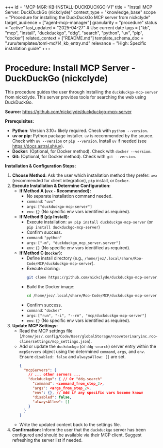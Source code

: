 +++
id = "MCP-MGR-KB-INSTALL-DUCKDUCKGO-V1"
title = "Install MCP Server: DuckDuckGo (nickclyde)"
context_type = "knowledge_base"
scope = "Procedure for installing the DuckDuckGo MCP server from nickclyde"
target_audience = ["agent-mcp-manager"]
granularity = "procedure"
status = "active"
last_updated = "2025-04-27" # Use current date
tags = ["kb", "mcp", "install", "duckduckgo", "ddg", "search", "python", "uv", "pip", "docker"]
related_context = ["README.md"]
template_schema_doc = ".ruru/templates/toml-md/14_kb_entry.md"
relevance = "High: Specific installation guide"
+++

# Procedure: Install MCP Server - DuckDuckGo (nickclyde)

This procedure guides the user through installing the `duckduckgo-mcp-server` from nickclyde. This server provides tools for searching the web using DuckDuckGo.

**Source:** <https://github.com/nickclyde/duckduckgo-mcp-server>

**Prerequisites:**

*   **Python:** Version 3.10+ likely required. Check with `python --version`.
*   **uv or pip:** Python package installer. `uv` is recommended by the source. Check with `uv --version` or `pip --version`. Install `uv` if needed (see <https://docs.astral.sh/uv>).
*   **Docker:** (Optional, for Docker method). Check with `docker --version`.
*   **Git:** (Optional, for Docker method). Check with `git --version`.

**Installation & Configuration Steps:**

1.  **Choose Method:** Ask the user which installation method they prefer: `uvx` (recommended for client integration), `pip` install, or `Docker`.
2.  **Execute Installation & Determine Configuration:**
    *   **If Method A (`uvx` - Recommended):**
        *   No separate installation command needed.
        *   `command`: `"uvx"`
        *   `args`: `["duckduckgo-mcp-server"]`
        *   `env`: `{}` (No specific env vars identified as required).
    *   **If Method B (`pip` Install):**
        *   Execute installation: `uv pip install duckduckgo-mcp-server` (or `pip install duckduckgo-mcp-server`)
        *   Confirm success.
        *   `command`: `"python"`
        *   `args`: `["-m", "duckduckgo_mcp_server.server"]`
        *   `env`: `{}` (No specific env vars identified as required).
    *   **If Method C (`Docker`):**
        *   Define install directory (e.g., `/home/jez/.local/share/Roo-Code/MCP/duckduckgo-mcp-server`).
        *   Execute cloning:
            ```bash
            git clone https://github.com/nickclyde/duckduckgo-mcp-server.git /home/jez/.local/share/Roo-Code/MCP/duckduckgo-mcp-server
            ```
        *   Build the Docker image:
            ```bash
            cd /home/jez/.local/share/Roo-Code/MCP/duckduckgo-mcp-server && docker build -t mcp/duckduckgo-mcp-server -f Dockerfile .
            ```
        *   Confirm success.
        *   `command`: `"docker"`
        *   `args`: `["run", "-i", "--rm", "mcp/duckduckgo-mcp-server"]`
        *   `env`: `{}` (No specific env vars identified as required).
3.  **Update MCP Settings:**
    *   Read the MCP settings file (`/home/jez/.config/Code/User/globalStorage/rooveterinaryinc.roo-cline/settings/mcp_settings.json`).
    *   Add or update the `duckduckgo` (or `ddg-search`) server entry within the `mcpServers` object using the determined `command`, `args`, and `env`. Ensure `disabled: false` and `alwaysAllow: []` are set.
        ```json
        {
          "mcpServers": {
            // ... other servers ...
            "duckduckgo": { // Or "ddg-search"
              "command": <command_from_step_2>,
              "args": <args_from_step_2>,
              "env": {}, // Add if any specific vars become known
              "disabled": false,
              "alwaysAllow": []
            }
          }
        }
        ```
    *   Write the updated content back to the settings file.
4.  **Confirmation:** Inform the user that the `duckduckgo` server has been configured and should be available via their MCP client. Suggest refreshing the server list if needed.
